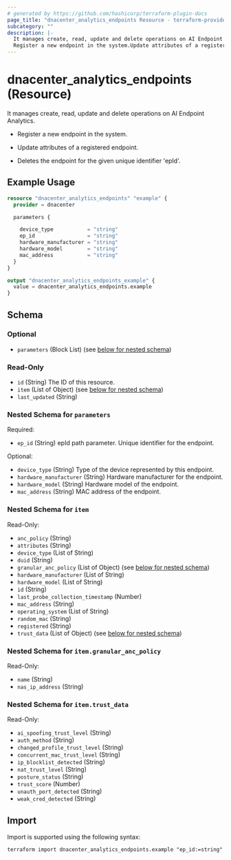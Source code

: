 ```yaml
---
# generated by https://github.com/hashicorp/terraform-plugin-docs
page_title: "dnacenter_analytics_endpoints Resource - terraform-provider-dnacenter"
subcategory: ""
description: |-
  It manages create, read, update and delete operations on AI Endpoint Analytics.
  Register a new endpoint in the system.Update attributes of a registered endpoint.Deletes the endpoint for the given unique identifier 'epId'.
---
```


# dnacenter_analytics_endpoints (Resource)

It manages create, read, update and delete operations on AI Endpoint Analytics.

- Register a new endpoint in the system.

- Update attributes of a registered endpoint.

- Deletes the endpoint for the given unique identifier 'epId'.

## Example Usage

```terraform
resource "dnacenter_analytics_endpoints" "example" {
  provider = dnacenter

  parameters {

    device_type           = "string"
    ep_id                 = "string"
    hardware_manufacturer = "string"
    hardware_model        = "string"
    mac_address           = "string"
  }
}

output "dnacenter_analytics_endpoints_example" {
  value = dnacenter_analytics_endpoints.example
}
```

<!-- schema generated by tfplugindocs -->
## Schema

### Optional

- `parameters` (Block List) (see [below for nested schema](#nestedblock--parameters))

### Read-Only

- `id` (String) The ID of this resource.
- `item` (List of Object) (see [below for nested schema](#nestedatt--item))
- `last_updated` (String)

<a id="nestedblock--parameters"></a>
### Nested Schema for `parameters`

Required:

- `ep_id` (String) epId path parameter. Unique identifier for the endpoint.

Optional:

- `device_type` (String) Type of the device represented by this endpoint.
- `hardware_manufacturer` (String) Hardware manufacturer for the endpoint.
- `hardware_model` (String) Hardware model of the endpoint.
- `mac_address` (String) MAC address of the endpoint.


<a id="nestedatt--item"></a>
### Nested Schema for `item`

Read-Only:

- `anc_policy` (String)
- `attributes` (String)
- `device_type` (List of String)
- `duid` (String)
- `granular_anc_policy` (List of Object) (see [below for nested schema](#nestedobjatt--item--granular_anc_policy))
- `hardware_manufacturer` (List of String)
- `hardware_model` (List of String)
- `id` (String)
- `last_probe_collection_timestamp` (Number)
- `mac_address` (String)
- `operating_system` (List of String)
- `random_mac` (String)
- `registered` (String)
- `trust_data` (List of Object) (see [below for nested schema](#nestedobjatt--item--trust_data))

<a id="nestedobjatt--item--granular_anc_policy"></a>
### Nested Schema for `item.granular_anc_policy`

Read-Only:

- `name` (String)
- `nas_ip_address` (String)


<a id="nestedobjatt--item--trust_data"></a>
### Nested Schema for `item.trust_data`

Read-Only:

- `ai_spoofing_trust_level` (String)
- `auth_method` (String)
- `changed_profile_trust_level` (String)
- `concurrent_mac_trust_level` (String)
- `ip_blocklist_detected` (String)
- `nat_trust_level` (String)
- `posture_status` (String)
- `trust_score` (Number)
- `unauth_port_detected` (String)
- `weak_cred_detected` (String)

## Import

Import is supported using the following syntax:

```shell
terraform import dnacenter_analytics_endpoints.example "ep_id:=string"
```
